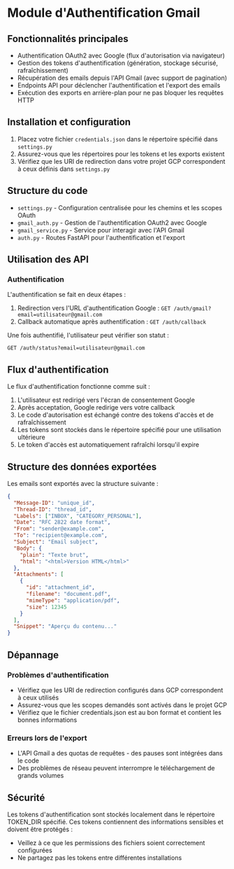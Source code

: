 # Module d'Authentification  Gmail

## Fonctionnalités principales

- Authentification OAuth2 avec Google (flux d'autorisation via navigateur)
- Gestion des tokens d'authentification (génération, stockage sécurisé, rafraîchissement)
- Récupération des emails depuis l'API Gmail (avec support de pagination)
- Endpoints API pour déclencher l'authentification et l'export des emails
- Exécution des exports en arrière-plan pour ne pas bloquer les requêtes HTTP


## Installation et configuration

1. Placez votre fichier `credentials.json` dans le répertoire spécifié dans `settings.py`
2. Assurez-vous que les répertoires pour les tokens et les exports existent
3. Vérifiez que les URI de redirection dans votre projet GCP correspondent à ceux définis dans `settings.py`

## Structure du code

- `settings.py` - Configuration centralisée pour les chemins et les scopes OAuth
- `gmail_auth.py` - Gestion de l'authentification OAuth2 avec Google
- `gmail_service.py` - Service pour interagir avec l'API Gmail
- `auth.py` - Routes FastAPI pour l'authentification et l'export

## Utilisation des API

### Authentification

L'authentification se fait en deux étapes :

1. Redirection vers l'URL d'authentification Google : `GET /auth/gmail?email=utilisateur@gmail.com`
2. Callback automatique après authentification : `GET /auth/callback`

Une fois authentifié, l'utilisateur peut vérifier son statut :

```
GET /auth/status?email=utilisateur@gmail.com
```




## Flux d'authentification

Le flux d'authentification fonctionne comme suit :

1. L'utilisateur est redirigé vers l'écran de consentement Google
2. Après acceptation, Google redirige vers votre callback
3. Le code d'autorisation est échangé contre des tokens d'accès et de rafraîchissement
4. Les tokens sont stockés dans le répertoire spécifié pour une utilisation ultérieure
5. Le token d'accès est automatiquement rafraîchi lorsqu'il expire

## Structure des données exportées

Les emails sont exportés avec la structure suivante :

```json
{
  "Message-ID": "unique_id",
  "Thread-ID": "thread_id",
  "Labels": ["INBOX", "CATEGORY_PERSONAL"],
  "Date": "RFC 2822 date format",
  "From": "sender@example.com",
  "To": "recipient@example.com",
  "Subject": "Email subject",
  "Body": {
    "plain": "Texte brut",
    "html": "<html>Version HTML</html>"
  },
  "Attachments": [
    {
      "id": "attachment_id",
      "filename": "document.pdf",
      "mimeType": "application/pdf",
      "size": 12345
    }
  ],
  "Snippet": "Aperçu du contenu..."
}
```

## Dépannage

### Problèmes d'authentification

- Vérifiez que les URI de redirection configurés dans GCP correspondent à ceux utilisés
- Assurez-vous que les scopes demandés sont activés dans le projet GCP
- Vérifiez que le fichier credentials.json est au bon format et contient les bonnes informations

### Erreurs lors de l'export

- L'API Gmail a des quotas de requêtes - des pauses sont intégrées dans le code
- Des problèmes de réseau peuvent interrompre le téléchargement de grands volumes

## Sécurité

Les tokens d'authentification sont stockés localement dans le répertoire TOKEN_DIR spécifié. Ces tokens contiennent des informations sensibles et doivent être protégés :

- Veillez à ce que les permissions des fichiers soient correctement configurées
- Ne partagez pas les tokens entre différentes installations


